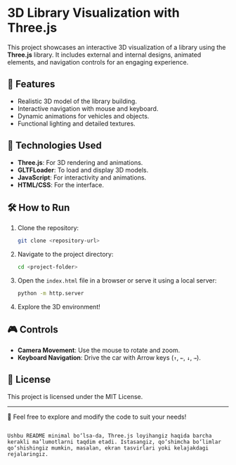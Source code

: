 # 3D Library Visualization with Three.js

This project showcases an interactive 3D visualization of a library using the **Three.js** library. It includes external and internal designs, animated elements, and navigation controls for an engaging experience.

## 🌟 Features
- Realistic 3D model of the library building.
- Interactive navigation with mouse and keyboard.
- Dynamic animations for vehicles and objects.
- Functional lighting and detailed textures.

## 🚀 Technologies Used
- **Three.js**: For 3D rendering and animations.
- **GLTFLoader**: To load and display 3D models.
- **JavaScript**: For interactivity and animations.
- **HTML/CSS**: For the interface.

## 🛠 How to Run
1. Clone the repository:
   ```bash
   git clone <repository-url>
   ```
2. Navigate to the project directory:
   ```bash
   cd <project-folder>
   ```
3. Open the `index.html` file in a browser or serve it using a local server:
   ```bash
   python -m http.server
   ```
4. Explore the 3D environment!

## 🎮 Controls
- **Camera Movement**: Use the mouse to rotate and zoom.
- **Keyboard Navigation**: Drive the car with Arrow keys (`↑`, `←`, `↓`, `→`).

## 📜 License
This project is licensed under the MIT License.

---

🎉 Feel free to explore and modify the code to suit your needs!
```

Ushbu README minimal bo‘lsa-da, Three.js loyihangiz haqida barcha kerakli ma’lumotlarni taqdim etadi. Istasangiz, qo‘shimcha bo‘limlar qo‘shishingiz mumkin, masalan, ekran tasvirlari yoki kelajakdagi rejalaringiz.
